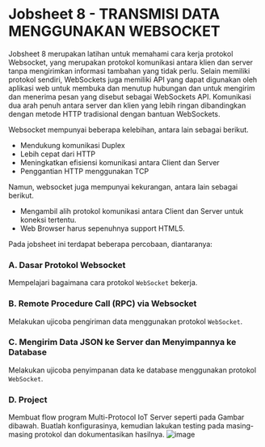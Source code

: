 # Jobsheet 8 - TRANSMISI DATA MENGGUNAKAN WEBSOCKET
Jobsheet 8 merupakan latihan untuk memahami cara kerja protokol Websocket, yang merupakan protokol komunikasi antara klien dan server tanpa mengirimkan informasi tambahan yang tidak perlu. Selain memiliki protokol sendiri, WebSockets juga memiliki API yang dapat digunakan oleh aplikasi web untuk membuka dan menutup hubungan dan untuk mengirim dan menerima pesan yang disebut sebagai WebSockets API. Komunikasi dua arah penuh antara server dan klien yang lebih ringan dibandingkan dengan metode HTTP tradisional dengan bantuan WebSockets.

Websocket mempunyai beberapa kelebihan, antara lain sebagai berikut.
- Mendukung komunikasi Duplex
- Lebih cepat dari HTTP
- Meningkatkan efisiensi komunikasi antara Client dan Server
- Penggantian HTTP menggunakan TCP

Namun, websocket juga mempunyai kekurangan, antara lain sebagai berikut.
- Mengambil alih protokol komunikasi antara Client dan Server untuk koneksi tertentu.
- Web Browser harus sepenuhnya support HTML5.

Pada jobsheet ini terdapat beberapa percobaan, diantaranya:
### A. Dasar Protokol Websocket

Mempelajari bagaimana cara protokol `WebSocket` bekerja.
### B. Remote Procedure Call (RPC) via Websocket

Melakukan ujicoba pengiriman data menggunakan protokol `WebSocket`.
### C. Mengirim Data JSON ke Server dan Menyimpannya ke Database

Melakukan ujicoba penyimpanan data ke database menggunakan protokol `WebSocket`.
### D. Project

Membuat flow program Multi-Protocol IoT Server seperti pada Gambar dibawah. Buatlah konfigurasinya, kemudian lakukan testing pada masing-masing protokol dan dokumentasikan hasilnya.
![image](https://github.com/cakjung/Jobsheet-Embedded/assets/128274951/601ea8fa-dc93-4267-b261-d32c64ac7cef)
